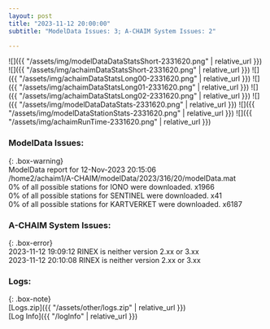 ```yaml
---
layout: post
title: "2023-11-12 20:00:00"
subtitle: "ModelData Issues: 3; A-CHAIM System Issues: 2"

---
```


![]({{ "/assets/img/modelDataDataStatsShort-2331620.png" | relative_url }})
![]({{ "/assets/img/achaimDataStatsShort-2331620.png" | relative_url }})
![]({{ "/assets/img/achaimDataStatsLong00-2331620.png" | relative_url }})
![]({{ "/assets/img/achaimDataStatsLong01-2331620.png" | relative_url }})
![]({{ "/assets/img/achaimDataStatsLong02-2331620.png" | relative_url }})
![]({{ "/assets/img/modelDataDataStats-2331620.png" | relative_url }})
![]({{ "/assets/img/modelDataStationStats-2331620.png" | relative_url }})
![]({{ "/assets/img/achaimRunTime-2331620.png" | relative_url }})


### ModelData Issues:  
  
{: .box-warning}  
 ModelData report for 12-Nov-2023 20:15:06   
 /home2/achaim1/A-CHAIM/modelData/2023/316/20/modelData.mat   
 0% of all possible stations for IONO were downloaded. x1966   
 0% of all possible stations for SENTINEL were downloaded. x41   
 0% of all possible stations for KARTVERKET were downloaded. x6187   
  
### A-CHAIM System Issues:  
  
{: .box-error}  
2023-11-12 19:09:12 RINEX is neither version 2.xx or 3.xx  
2023-11-12 20:10:08 RINEX is neither version 2.xx or 3.xx  

### Logs:  
  
{: .box-note}  
[Logs.zip]({{ "/assets/other/logs.zip" | relative_url }})  
[Log Info]({{ "/logInfo" | relative_url }})  
